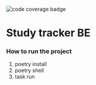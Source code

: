 ![code coverage badge](https://github.com/gabriel-O-C/study_tracker/workflows/pipeline/badge.svg)

# Study tracker BE



### How to run the project

1. poetry install
2. poetry shell
3. task run
